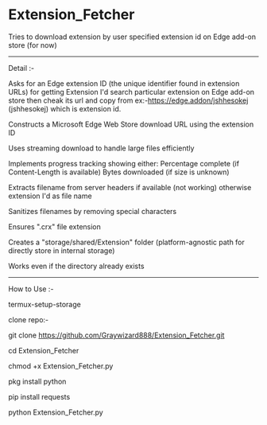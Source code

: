 # Extension_Fetcher
Tries to download extension by user specified extension id on Edge add-on store (for now)

____________________________________

Detail :-

Asks for an Edge extension ID (the unique identifier found in extension URLs) for getting Extension I'd search particular extension on Edge add-on store then cheak its url and copy from ex:-https://edge.addon/jshhesokej
(jshhesokej) which is extension id.

Constructs a Microsoft Edge Web Store download URL using the extension ID

Uses streaming download to handle large files efficiently

Implements progress tracking showing either:
Percentage complete (if Content-Length is available)
Bytes downloaded (if size is unknown)

Extracts filename from server headers if available (not working) otherwise extension I'd as file name

Sanitizes filenames by removing special characters

Ensures ".crx" file extension

Creates a "storage/shared/Extension" folder (platform-agnostic path for directly store in internal storage)

Works even if the directory already exists



____________________________________






How to Use :-



termux-setup-storage

clone repo:-

git clone https://github.com/Graywizard888/Extension_Fetcher.git

cd Extension_Fetcher

chmod +x Extension_Fetcher.py

pkg install python

pip install requests

python Extension_Fetcher.py


